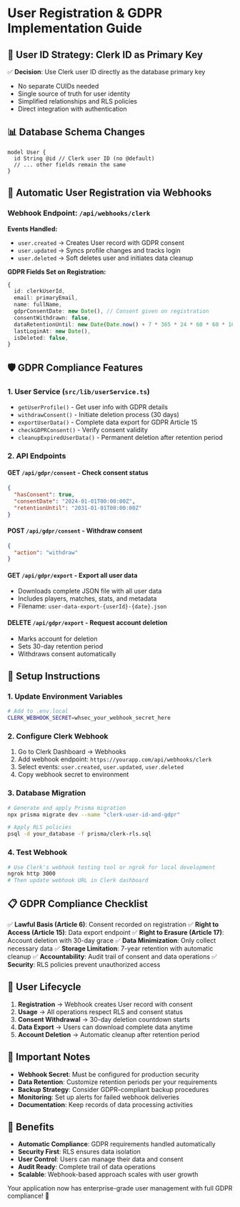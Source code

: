 # User Registration & GDPR Implementation Guide

## 🔑 **User ID Strategy: Clerk ID as Primary Key**

✅ **Decision**: Use Clerk user ID directly as the database primary key

- No separate CUIDs needed
- Single source of truth for user identity
- Simplified relationships and RLS policies
- Direct integration with authentication

## 📊 **Database Schema Changes**

```prisma
model User {
  id String @id // Clerk user ID (no @default)
  // ... other fields remain the same
}
```

## 🔄 **Automatic User Registration via Webhooks**

### Webhook Endpoint: `/api/webhooks/clerk`

**Events Handled:**

- `user.created` → Creates User record with GDPR consent
- `user.updated` → Syncs profile changes and tracks login
- `user.deleted` → Soft deletes user and initiates data cleanup

**GDPR Fields Set on Registration:**

```typescript
{
  id: clerkUserId,
  email: primaryEmail,
  name: fullName,
  gdprConsentDate: new Date(), // Consent given on registration
  consentWithdrawn: false,
  dataRetentionUntil: new Date(Date.now() + 7 * 365 * 24 * 60 * 60 * 1000), // 7 years
  lastLoginAt: new Date(),
  isDeleted: false,
}
```

## 🛡️ **GDPR Compliance Features**

### 1. **User Service** (`src/lib/userService.ts`)

- `getUserProfile()` - Get user info with GDPR details
- `withdrawConsent()` - Initiate deletion process (30 days)
- `exportUserData()` - Complete data export for GDPR Article 15
- `checkGDPRConsent()` - Verify consent validity
- `cleanupExpiredUserData()` - Permanent deletion after retention period

### 2. **API Endpoints**

#### GET `/api/gdpr/consent` - Check consent status

```json
{
  "hasConsent": true,
  "consentDate": "2024-01-01T00:00:00Z",
  "retentionUntil": "2031-01-01T00:00:00Z"
}
```

#### POST `/api/gdpr/consent` - Withdraw consent

```json
{
  "action": "withdraw"
}
```

#### GET `/api/gdpr/export` - Export all user data

- Downloads complete JSON file with all user data
- Includes players, matches, stats, and metadata
- Filename: `user-data-export-{userId}-{date}.json`

#### DELETE `/api/gdpr/export` - Request account deletion

- Marks account for deletion
- Sets 30-day retention period
- Withdraws consent automatically

## 🔧 **Setup Instructions**

### 1. **Update Environment Variables**

```bash
# Add to .env.local
CLERK_WEBHOOK_SECRET=whsec_your_webhook_secret_here
```

### 2. **Configure Clerk Webhook**

1. Go to Clerk Dashboard → Webhooks
2. Add webhook endpoint: `https://yourapp.com/api/webhooks/clerk`
3. Select events: `user.created`, `user.updated`, `user.deleted`
4. Copy webhook secret to environment

### 3. **Database Migration**

```bash
# Generate and apply Prisma migration
npx prisma migrate dev --name "clerk-user-id-and-gdpr"

# Apply RLS policies
psql -d your_database -f prisma/clerk-rls.sql
```

### 4. **Test Webhook**

```bash
# Use Clerk's webhook testing tool or ngrok for local development
ngrok http 3000
# Then update webhook URL in Clerk dashboard
```

## 📋 **GDPR Compliance Checklist**

✅ **Lawful Basis (Article 6)**: Consent recorded on registration
✅ **Right to Access (Article 15)**: Data export endpoint
✅ **Right to Erasure (Article 17)**: Account deletion with 30-day grace
✅ **Data Minimization**: Only collect necessary data
✅ **Storage Limitation**: 7-year retention with automatic cleanup
✅ **Accountability**: Audit trail of consent and data operations
✅ **Security**: RLS policies prevent unauthorized access

## 🔄 **User Lifecycle**

1. **Registration** → Webhook creates User record with consent
2. **Usage** → All operations respect RLS and consent status
3. **Consent Withdrawal** → 30-day deletion countdown starts
4. **Data Export** → Users can download complete data anytime
5. **Account Deletion** → Automatic cleanup after retention period

## 🚨 **Important Notes**

- **Webhook Secret**: Must be configured for production security
- **Data Retention**: Customize retention periods per your requirements
- **Backup Strategy**: Consider GDPR-compliant backup procedures
- **Monitoring**: Set up alerts for failed webhook deliveries
- **Documentation**: Keep records of data processing activities

## 🎯 **Benefits**

- **Automatic Compliance**: GDPR requirements handled automatically
- **Security First**: RLS ensures data isolation
- **User Control**: Users can manage their data and consent
- **Audit Ready**: Complete trail of data operations
- **Scalable**: Webhook-based approach scales with user growth

Your application now has enterprise-grade user management with full GDPR compliance! 🎉
